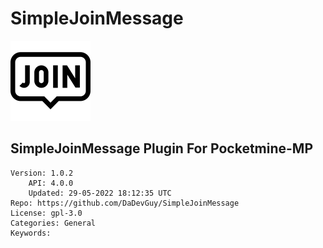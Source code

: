 # SimpleJoinMessage
<img src="https://raw.githubusercontent.com/DaDevGuy/SimpleJoinMessage/0031653164c45eda49eb884ea2bbfafd7c0d9e6c/icon.png" width="128" height="128" />

## SimpleJoinMessage Plugin For Pocketmine-MP
```properties
Version: 1.0.2
    API: 4.0.0
    Updated: 29-05-2022 18:12:35 UTC
Repo: https://github.com/DaDevGuy/SimpleJoinMessage
License: gpl-3.0
Categories: General
Keywords: 
```